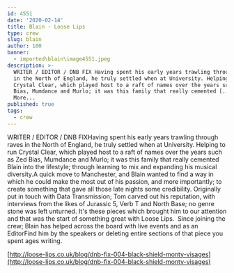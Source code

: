 ```yaml
---
id: 4551
date: '2020-02-14'
title: Blain - Loose Lips
type: crew
slug: blain
author: 100
banner:
  - imported\blain\image4551.jpeg
description: >-
  WRITER / EDITOR / DNB FIX Having spent his early years trawling through raves
  in the North of England, he truly settled when at University. Helping to run
  Crystal Clear, which played host to a raft of names over the years such as Zed
  Bias, Mumdance and Murlo; it was this family that really cemented [...]Read
  More...
published: true
tags:
  - crew
---
```

WRITER / EDITOR / DNB FIXHaving spent his early years trawling through raves in the North of England, he truly settled when at University. Helping to run Crystal Clear, which played host to a raft of names over the years such as Zed Bias, Mumdance and Murlo; it was this family that really cemented Blain into the lifestyle; through learning to mix and expanding his musical diversity.A quick move to Manchester, and Blain wanted to find a way in which he could make the most out of his passion, and more importantly; to create something that gave all those late nights some credibility. Originally put in touch with Data Transmission; Tom carved out his reputation, with interviews from the likes of Jurassic 5, Verb T and North Base; no genre stone was left unturned. It's these pieces which brought him to our attention and that was the start of something great with Loose Lips.  Since joining the crew; Blain has helped across the board with live events and as an EditorFind him by the speakers or deleting entire sections of that piece you spent ages writing.

[](http://loose-lips.co.uk/blog/dnb-fix-004-black-shield-monty-visages)[http://loose-lips.co.uk/blog/dnb-fix-004-black-shield-monty-visages](http://loose-lips.co.uk/blog/dnb-fix-004-black-shield-monty-visages)